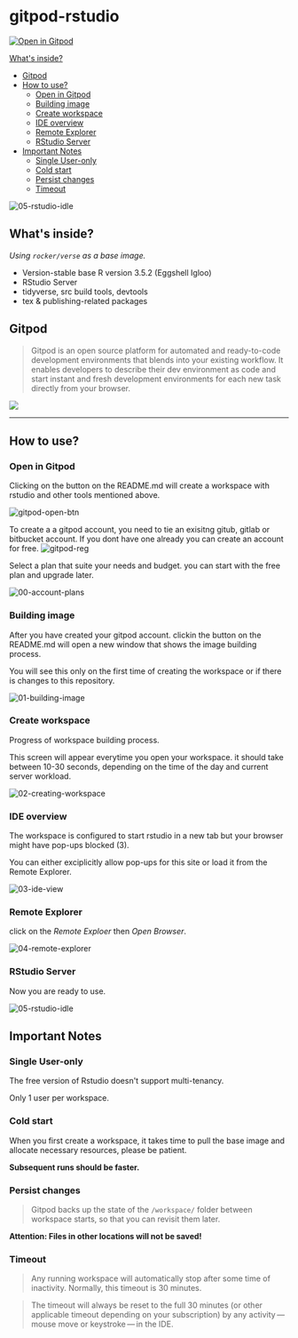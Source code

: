 # gitpod-rstudio

[![Open in Gitpod](https://gitpod.io/button/open-in-gitpod.svg)](https://gitpod.io/#https://github.com/ramnathv/gitpod-rstudio)


 [What's inside?](#what-s-inside)
- [Gitpod](#gitpod)
- [How to use?](#how-to-use)
  * [Open in Gitpod](#open-in-gitpod)
  * [Building image](#building-image)
  * [Create workspace](#create-workspace)
  * [IDE overview](#ide-overview)
  * [Remote Explorer](#remote-explorer)
  * [RStudio Server](#rstudio-server)
- [Important Notes](#important-notes)
  * [Single User-only](#single-user-only)
  * [Cold start](#cold-start)
  * [Persist changes](#persist-changes)
  * [Timeout](#timeout)


![05-rstudio-idle](https://user-images.githubusercontent.com/1815268/139504868-d16b364a-b416-4d17-b108-cbf4ce98e1f6.png)


## What's inside?

*Using `rocker/verse` as a base image.*

* Version-stable base R version 3.5.2 (Eggshell Igloo)
* RStudio Server
* tidyverse, src build tools, devtools
* tex & publishing-related packages

## Gitpod

> Gitpod is an open source platform for automated and ready-to-code development environments that blends into your existing workflow. It enables developers to describe their dev environment as code and start instant and fresh development environments for each new task directly from your browser.


![](https://www.gitpod.io/images/docs/gitpod-architecture.png)

---

## How to use?

### Open in Gitpod

Clicking on the button on the README.md will create a workspace with rstudio and other tools mentioned above.

![gitpod-open-btn](https://user-images.githubusercontent.com/1815268/139505446-783d0db1-bcdd-4005-bd72-c932ad895703.png)


To create a a gitpod account, you need to tie an exisitng gitub, gitlab or bitbucket account. If you dont have one already you can create an account for free.
![gitpod-reg](https://user-images.githubusercontent.com/1815268/139505167-7234043e-705f-4406-80a7-3f5469e29870.png)


Select a plan that suite your needs and budget. you can start with the free plan and upgrade later.

![00-account-plans](https://user-images.githubusercontent.com/1815268/139504861-b477237e-8e2d-49e2-b95f-efa0b613cc37.png)

### Building image

After you have created your gitpod account. clickin the button on the README.md will open a new window that shows the image building process.

You will see this only on the first time of creating the workspace or if there is changes to this repository.

![01-building-image](https://user-images.githubusercontent.com/1815268/139504862-4c51da43-f21c-4433-ae1a-06e318f3f422.png)

### Create workspace

Progress of workspace building process.

This screen will appear everytime you open your workspace. it should take between 10-30 seconds, depending on the time of the day and current server workload.

![02-creating-workspace](https://user-images.githubusercontent.com/1815268/139504864-8c2b6136-3d02-4062-aa65-c146e4d7b00f.png)

### IDE overview

The workspace is configured to start rstudio in a new tab but your browser might have pop-ups blocked (3).

You can either exciplicitly allow pop-ups for this site or load it from the Remote Explorer.

![03-ide-view](https://user-images.githubusercontent.com/1815268/139504866-63cbca6b-de78-4ec1-b157-826106faf25e.png)

### Remote Explorer

click on the *Remote Exploer* then *Open Browser*.

![04-remote-explorer](https://user-images.githubusercontent.com/1815268/139504867-d0ff4aaa-7931-46c5-b9cc-649e4698b690.png)


### RStudio Server

Now you are ready to use.

![05-rstudio-idle](https://user-images.githubusercontent.com/1815268/139504868-d16b364a-b416-4d17-b108-cbf4ce98e1f6.png)



## Important Notes

### Single User-only

The free version of Rstudio doesn't support multi-tenancy.

Only 1 user per workspace.

### Cold start

When you first create a workspace, it takes time to pull the base image and allocate necessary resources, please be patient.

**Subsequent runs should be faster.**

### Persist changes

> Gitpod backs up the state of the `/workspace/` folder between workspace starts, so that you can revisit them later.

**Attention: Files in other locations will not be saved!**

### Timeout

> Any running workspace will automatically stop after some time of inactivity. Normally, this timeout is 30 minutes.

> The timeout will always be reset to the full 30 minutes (or other applicable timeout depending on your subscription) by any activity — mouse move or keystroke — in the IDE.

